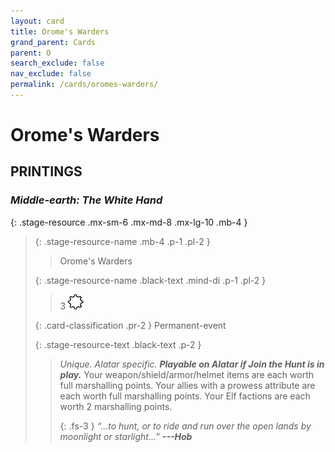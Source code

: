 ```yaml
---
layout: card
title: Orome's Warders
grand_parent: Cards
parent: O
search_exclude: false
nav_exclude: false
permalink: /cards/oromes-warders/
---
```


# Orome's Warders


## PRINTINGS


### _Middle-earth: The White Hand_

{: .stage-resource .mx-sm-6 .mx-md-8 .mx-lg-10 .mb-4 }
> {: .stage-resource-name .mb-4 .p-1 .pl-2 }
> > <div class="card-mp"></div>
> > <div class="card-name">Orome's Warders</div>
>
> {: .stage-resource-name .black-text .mind-di .p-1 .pl-2 }
> > 3 ![](/assets/images/stage-point.svg)
>
> {: .card-classification .pr-2 }
> Permanent-event
>
> {: .stage-resource-text .black-text .p-2 }
> > _Unique._ _Alatar specific._ ***Playable on Alatar if Join the Hunt is in play.*** Your weapon/shield/armor/helmet items are each worth full marshalling points. Your allies with a prowess attribute are each worth full marshalling points. Your Elf factions are each worth 2 marshalling points. 
> > 
> > {: .fs-3 } 
> > _“...to hunt, or to ride and run over the open lands by moonlight or starlight...”_ ***---&#65279;Hob*** 
> 

